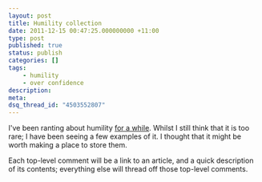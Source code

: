 ```yaml
---
layout: post
title: Humility collection
date: 2011-12-15 00:47:25.000000000 +11:00
type: post
published: true
status: publish
categories: []
tags:
    - humility
    - over confidence
description:
meta:
dsq_thread_id: "4503552807"
---
```

<p>I've been ranting about humility <a title="Major study – for those with a lot of patience" href="http://www.notionparallax.co.uk/wordpress/index.php/2011/01/major-study-for-those-with-a-lot-of-patience/">for a while</a>. Whilst I still think that it is too rare; I have been seeing a few examples of it. I thought that it might be worth making a place to store them.</p>
<p>Each top-level comment will be a link to an article, and a quick description of its contents; everything else will thread off those top-level comments.</p>
